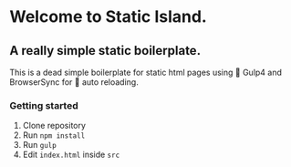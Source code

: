 # Welcome to Static Island.
## A really simple static boilerplate.

This is a dead simple boilerplate for static html pages using 🥤 Gulp4 and BrowserSync for 🔄 auto reloading.

### Getting started
1. Clone repository
2. Run `npm install`
3. Run `gulp`
4. Edit `index.html` inside `src`